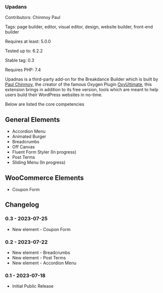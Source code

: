 ### Upadans

Contributors: Chinmoy Paul

Tags: page builder, editor, visual editor, design, website builder, front-end builder

Requires at least: 5.0.0

Tested up to: 6.2.2

Stable tag: 0.3

Requires PHP: 7.4

Upadnas is a third-party add-on for the Breakdance Builder which is built by [Paul Chinmoy](https://paulchinmoy.com), the creator of the famous Oxygen Plugin [OxyUltimate](https://oxyultimate.com/), this extension brings in addition to its free version, tools which are meant to help users build their WordPress websites in no-time.

Below are listed the core competencies

General Elements
----------------
* Accordion Menu
* Animated Burger
* Breadcrumbs
* Off Canvas
* Fluent Form Styler (In progress)
* Post Terms
* Sliding Menu (In progress)

WooCommerce Elements
--------------------
* Coupon Form

## Changelog

### 0.3 - 2023-07-25
* New element - Coupon Form

### 0.2 - 2023-07-22
* New element - Breadcrumbs
* New element - Post Terms
* New element - Accordion Menu

### 0.1 - 2023-07-18
* Initial Public Release
